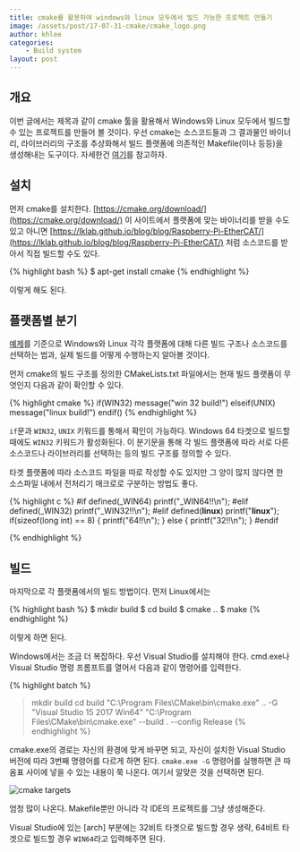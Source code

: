 ```yaml
---
title: cmake를 활용하여 windows와 linux 모두에서 빌드 가능한 프로젝트 만들기
image: /assets/post/17-07-31-cmake/cmake_logo.png
author: khlee
categories:
    - Build system
layout: post
---
```


## 개요

이번 글에서는 제목과 같이 cmake 툴을 활용해서 Windows와 Linux 모두에서 빌드할 수 있는 프로젝트를 만들어 볼 것이다. 우선 cmake는 소스코드들과 그 결과물인 바이너리, 라이브러리의 구조를 추상화해서 빌드 플랫폼에 의존적인 Makefile(이나 등등)을 생성해내는 도구이다. 자세한건 [여기](https://www.tuwlab.com/ece/27234)를 참고하자.

## 설치

먼저 cmake를 설치한다. [https://cmake.org/download/](https://cmake.org/download/) 이 사이트에서 플랫폼에 맞는 바이너리를 받을 수도 있고 아니면 [https://lklab.github.io/blog/blog/Raspberry-Pi-EtherCAT/](https://lklab.github.io/blog/blog/Raspberry-Pi-EtherCAT/) 처럼 소스코드를 받아서 직접 빌드할 수도 있다.

{% highlight bash %}
$ apt-get install cmake
{% endhighlight %}

이렇게 해도 된다.

## 플랫폼별 분기

[예제](https://github.com/lklab/cmake_test)를 기준으로 Windows와 Linux 각각 플랫폼에 대해 다른 빌드 구조나 소스코드를 선택하는 법과, 실제 빌드를 어떻게 수행하는지 알아볼 것이다.

먼저 cmake의 빌드 구조를 정의한 CMakeLists.txt 파일에서는 현재 빌드 플랫폼이 무엇인지 다음과 같이 확인할 수 있다.

{% highlight cmake %}
if(WIN32)
    message("win 32 build!")
elseif(UNIX)
    message("linux build!")
endif()
{% endhighlight %}

`if`문과 `WIN32`, `UNIX` 키워드를 통해서 확인이 가능하다. Windows 64 타겟으로 빌드할 때에도 `WIN32` 키워드가 활성화된다. 이 분기문을 통해 각 빌드 플랫폼에 따라 서로 다른 소스코드나 라이브러리를 선택하는 등의 빌드 구조를 정의할 수 있다.

타겟 플랫폼에 따라 소스코드 파일을 따로 작성할 수도 있지만 그 양이 많지 않다면 한 소스파일 내에서 전처리기 매크로로 구분하는 방법도 좋다.

{% highlight c %}
#if defined(_WIN64)
    printf("_WIN64!!\n");
#elif defined(_WIN32)
    printf("_WIN32!!\n");
#elif defined(__linux__)
    printf("__linux__");
    if(sizeof(long int) == 8)
    {
        printf("64!!\n");
    }
    else
    {
        printf("32!!\n");
    }
#endif

{% endhighlight %}

## 빌드

마지막으로 각 플랫폼에서의 빌드 방법이다. 먼저 Linux에서는

{% highlight bash %}
$ mkdir build
$ cd build
$ cmake ..
$ make
{% endhighlight %}

이렇게 하면 된다.

Windows에서는 조금 더 복잡하다. 우선 Visual Studio를 설치해야 한다. cmd.exe나 Visual Studio 명령 프롬프트를 열어서 다음과 같이 명령어를 입력한다.

{% highlight batch %}
> mkdir build
> cd build
> "C:\Program Files\CMake\bin\cmake.exe" .. -G "Visual Studio 15 2017 Win64"
> "C:\Program Files\CMake\bin\cmake.exe" --build . --config Release
{% endhighlight %}

cmake.exe의 경로는 자신의 환경에 맞게 바꾸면 되고, 자신이 설치한 Visual Studio 버전에 따라 3번째 명령어를 다르게 하면 된다. `cmake.exe -G` 명령어를 실행하면 큰 따옴표 사이에 넣을 수 있는 내용이 쭉 나온다. 여기서 알맞은 것을 선택하면 된다.

![cmake targets]({{site.suburl}}/assets/post/17-07-31-cmake/20170731_182546.png)

엄청 많이 나온다. Makefile뿐만 아니라 각 IDE의 프로젝트를 그냥 생성해준다.

Visual Studio에 있는 \[arch\] 부분에는 32비트 타겟으로 빌드할 경우 생략, 64비트 타겟으로 빌드할 경우 `WIN64`라고 입력해주면 된다.
